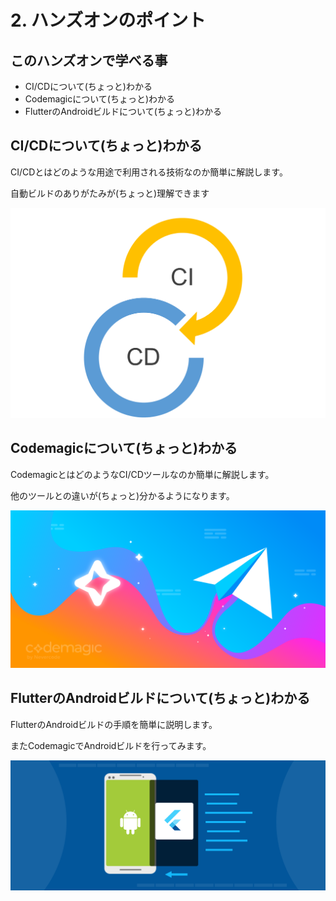 # 2. ハンズオンのポイント

## このハンズオンで学べる事 <a href="#2-hansuonnohointo" id="2-hansuonnohointo"></a>

* CI/CDについて(ちょっと)わかる
* Codemagicについて(ちょっと)わかる
* FlutterのAndroidビルドについて(ちょっと)わかる

## CI/CDについて(ちょっと)わかる

CI/CDとはどのような用途で利用される技術なのか簡単に解説します。

自動ビルドのありがたみが(ちょっと)理解できます

![](<.gitbook/assets/image (10).png>)

## Codemagicについて(ちょっと)わかる

CodemagicとはどのようなCI/CDツールなのか簡単に解説します。

他のツールとの違いが(ちょっと)分かるようになります。

![](<.gitbook/assets/image (9).png>)

## FlutterのAndroidビルドについて(ちょっと)わかる

FlutterのAndroidビルドの手順を簡単に説明します。

またCodemagicでAndroidビルドを行ってみます。

![](<.gitbook/assets/image (8).png>)
